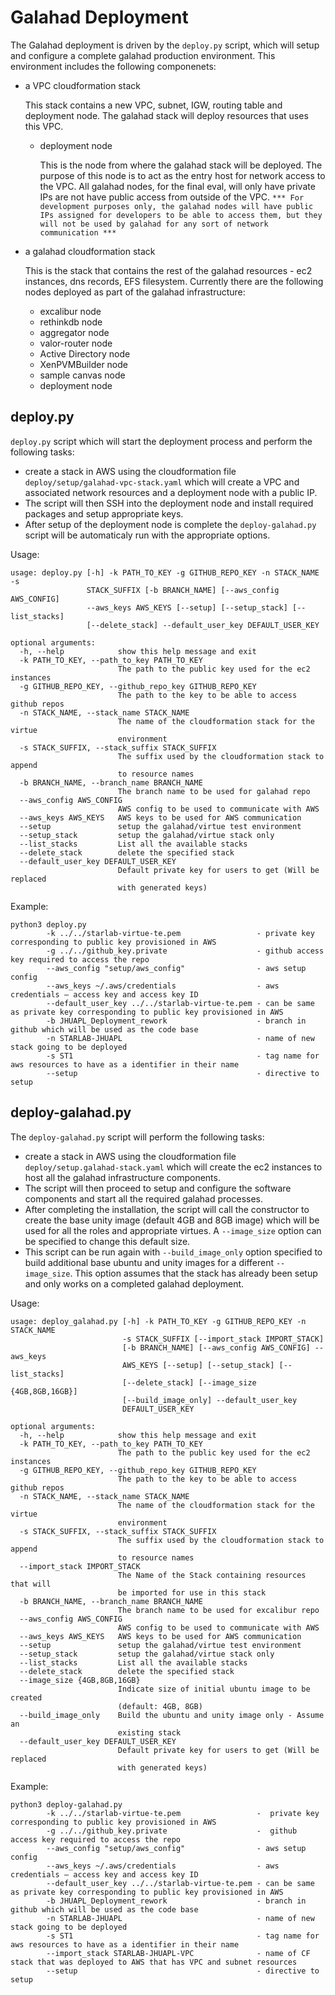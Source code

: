 # Galahad Deployment

The Galahad deployment is driven by the `deploy.py` script, which will setup and configure a complete galahad production environment. This environment includes the following componenets:
- a VPC cloudformation stack
     
   This stack contains a new VPC, subnet, IGW, routing table and deployment node. The galahad stack will deploy resources that uses this VPC.
   - deployment node
   
     This is the node from where the galahad stack will be deployed. The purpose of this node is to act as the entry host for network access to the VPC.
     All galahad nodes, for the final eval, will only have private IPs are not have public access from outside of the VPC.
     `*** For development purposes only, the galahad nodes will have public IPs assigned for developers to be able to access them,
     but they will not be used by galahad for any sort of network communication ***`
     
- a galahad cloudformation stack

  This is the stack that contains the rest of the galahad resources - ec2 instances, dns records, EFS filesystem.
  Currently there are the following nodes deployed as part of the galahad infrastructure:
      
     - excalibur node
     - rethinkdb node
     - aggregator node
     - valor-router node
     - Active Directory node
     - XenPVMBuilder node
     - sample canvas node
     - deployment node

## deploy.py
`deploy.py` script which will start the deployment process and perform the following tasks:
- create a stack in AWS using the cloudformation file `deploy/setup/galahad-vpc-stack.yaml` which will create a VPC
  and associated network resources and a deployment node with a public IP.
- The script will then SSH into the deployment node and install required packages and setup appropriate keys.
- After setup of the deployment node is complete the `deploy-galahad.py` script will be automaticaly run with the appropriate options.

Usage:
```
usage: deploy.py [-h] -k PATH_TO_KEY -g GITHUB_REPO_KEY -n STACK_NAME -s
                 STACK_SUFFIX [-b BRANCH_NAME] [--aws_config AWS_CONFIG]
                 --aws_keys AWS_KEYS [--setup] [--setup_stack] [--list_stacks]
                 [--delete_stack] --default_user_key DEFAULT_USER_KEY

optional arguments:
  -h, --help            show this help message and exit
  -k PATH_TO_KEY, --path_to_key PATH_TO_KEY
                        The path to the public key used for the ec2 instances
  -g GITHUB_REPO_KEY, --github_repo_key GITHUB_REPO_KEY
                        The path to the key to be able to access github repos
  -n STACK_NAME, --stack_name STACK_NAME
                        The name of the cloudformation stack for the virtue
                        environment
  -s STACK_SUFFIX, --stack_suffix STACK_SUFFIX
                        The suffix used by the cloudformation stack to append
                        to resource names
  -b BRANCH_NAME, --branch_name BRANCH_NAME
                        The branch name to be used for galahad repo
  --aws_config AWS_CONFIG
                        AWS config to be used to communicate with AWS
  --aws_keys AWS_KEYS   AWS keys to be used for AWS communication
  --setup               setup the galahad/virtue test environment
  --setup_stack         setup the galahad/virtue stack only
  --list_stacks         List all the available stacks
  --delete_stack        delete the specified stack
  --default_user_key DEFAULT_USER_KEY
                        Default private key for users to get (Will be replaced
                        with generated keys)
```
Example:
```
python3 deploy.py 
        -k ../../starlab-virtue-te.pem                 - private key corresponding to public key provisioned in AWS
        -g ../../github_key.private                    - github access key required to access the repo
        --aws_config "setup/aws_config"                - aws setup config
        --aws_keys ~/.aws/credentials                  - aws credentials – access key and access key ID
        --default_user_key ../../starlab-virtue-te.pem - can be same as private key corresponding to public key provisioned in AWS
        -b JHUAPL_Deployment_rework                    - branch in github which will be used as the code base
        -n STARLAB-JHUAPL                              - name of new stack going to be deployed
        -s ST1                                         - tag name for aws resources to have as a identifier in their name
        --setup                                        - directive to setup
 ```

## deploy-galahad.py
The `deploy-galahad.py` script will perform the following tasks:
- create a stack in AWS using the cloudformation file `deploy/setup.galahad-stack.yaml` which will create the ec2 instances to host all the galahad infrastructure components.
- The script will then proceed to setup and configure the software components and start all the required galahad processes.
- After completing the installation, the script will call the constructor to create the base unity image (default 4GB and 8GB image) which will be used for all the roles and appropriate virtues. A `--image_size` option can be specified to change this default size.
- This script can be run again with `--build_image_only` option specified to build additional base ubuntu and unity images for a different `--image_size`. This option assumes that the stack has already been setup and only works on a completed galahad deployment.

Usage:
```
usage: deploy_galahad.py [-h] -k PATH_TO_KEY -g GITHUB_REPO_KEY -n STACK_NAME
                         -s STACK_SUFFIX [--import_stack IMPORT_STACK]
                         [-b BRANCH_NAME] [--aws_config AWS_CONFIG] --aws_keys
                         AWS_KEYS [--setup] [--setup_stack] [--list_stacks]
                         [--delete_stack] [--image_size {4GB,8GB,16GB}]
                         [--build_image_only] --default_user_key
                         DEFAULT_USER_KEY

optional arguments:
  -h, --help            show this help message and exit
  -k PATH_TO_KEY, --path_to_key PATH_TO_KEY
                        The path to the public key used for the ec2 instances
  -g GITHUB_REPO_KEY, --github_repo_key GITHUB_REPO_KEY
                        The path to the key to be able to access github repos
  -n STACK_NAME, --stack_name STACK_NAME
                        The name of the cloudformation stack for the virtue
                        environment
  -s STACK_SUFFIX, --stack_suffix STACK_SUFFIX
                        The suffix used by the cloudformation stack to append
                        to resource names
  --import_stack IMPORT_STACK
                        The Name of the Stack containing resources that will
                        be imported for use in this stack
  -b BRANCH_NAME, --branch_name BRANCH_NAME
                        The branch name to be used for excalibur repo
  --aws_config AWS_CONFIG
                        AWS config to be used to communicate with AWS
  --aws_keys AWS_KEYS   AWS keys to be used for AWS communication
  --setup               setup the galahad/virtue test environment
  --setup_stack         setup the galahad/virtue stack only
  --list_stacks         List all the available stacks
  --delete_stack        delete the specified stack
  --image_size {4GB,8GB,16GB}
                        Indicate size of initial ubuntu image to be created
                        (default: 4GB, 8GB)
  --build_image_only    Build the ubuntu and unity image only - Assume an
                        existing stack
  --default_user_key DEFAULT_USER_KEY
                        Default private key for users to get (Will be replaced
                        with generated keys)
```
Example:
```
python3 deploy-galahad.py 
        -k ../../starlab-virtue-te.pem                 -  private key corresponding to public key provisioned in AWS
        -g ../../github_key.private                    -  github access key required to access the repo
        --aws_config "setup/aws_config"                - aws setup config
        --aws_keys ~/.aws/credentials                  - aws credentials – access key and access key ID
        --default_user_key ../../starlab-virtue-te.pem - can be same as private key corresponding to public key provisioned in AWS
        -b JHUAPL_Deployment_rework                    - branch in github which will be used as the code base
        -n STARLAB-JHUAPL                              - name of new stack going to be deployed
        -s ST1                                         - tag name for aws resources to have as a identifier in their name
        --import_stack STARLAB-JHUAPL-VPC              - name of CF stack that was deployed to AWS that has VPC and subnet resources
        --setup                                        - directive to setup
 ```
